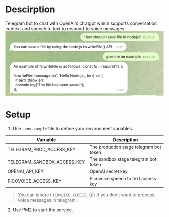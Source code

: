 # Descirption
Telegram bot to chat with OpenAI's chatgpt which supports conversation context and speech to text to respond to voice messages.
![Screen shot](img/screenshot.png)

# Setup
1. Use `.env.sample` file to define your environment variables.

| Varuable      | Description |
| ----------- | ----------- |
| TELEGRAM_PROD_ACCESS_KEY      | The production stage telegram bot token       |
| TELEGRAM_SANDBOX_ACCESS_KEY   | The sandbox stage telegram bot token        |
| OPENAI_API_KEY | OpenAI secret key
| PICOVOICE_ACCESS_KEY | Picovoice speech to text access key

> You can ignore `PICOVOICE_ACCESS_KEY` if you don't want to process voice messages in telegram.


2. Use PM2 to start the service. 

